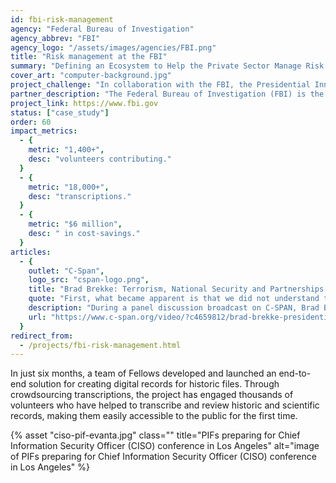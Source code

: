 ```yaml
---
id: fbi-risk-management
agency: "Federal Bureau of Investigation"
agency_abbrev: "FBI"
agency_logo: "/assets/images/agencies/FBI.png"
title: "Risk management at the FBI"
summary: "Defining an Ecosystem to Help the Private Sector Manage Risk and Mitigate Threats"
cover_art: "computer-background.jpg"
project_challenge: "In collaboration with the FBI, the Presidential Innovation Fellows focused on the challenge of defining an ecosystem to help the private sector manage risk and mitigate threats, as part of the overall strategy to protect the US economy"
partner_description: "The Federal Bureau of Investigation (FBI) is the domestic intelligence and security service of the United States and its principal federal law enforcement agency"
project_link: https://www.fbi.gov
status: ["case_study"]
order: 60
impact_metrics:
  - {
    metric: "1,400+",
    desc: "volunteers contributing."
  }
  - {
    metric: "18,000+",
    desc: "transcriptions."
  }
  - {
    metric: "$6 million",
    desc: " in cost-savings."
  }
articles:
  - {
    outlet: "C-Span",
    logo_src: "cspan-logo.png",
    title: "Brad Brekke: Terrorism, National Security and Partnerships Panel Discussion, October 20, 2016",
    quote: "First, what became apparent is that we did not understand the private sector well. For us to engage beyond transactional events, we need to know each other better. The second principle is finding mutual benefit. As the Presidential Innovation Fellows put it, ‘Measure value, not investigations.’... what is the value proposition for engagement with the private sector. Which then, now that you’ve identified how you work together, you move from information sharing to collaboration. And by collaboration it means, the third principle, you have to co-create the solution, which is a shift culturally. We like the control, we like to dictate what happens, but we’re looking at how do we do that with the private sector. How do we co-create their solution, and quite frankly it actually works better the iterations we've tried.",
    description: "During a panel discussion broadcast on C-SPAN, Brad Brekke, Director, Office of Private Sector from the FBI, talks about key principles the Presidential Innovation Fellows developed as part of the initiative they are driving forward.",
    url: "https://www.c-span.org/video/?c4659812/brad-brekke-presidential-innovation-fellows"
  }
redirect_from:
  - /projects/fbi-risk-management.html
---
```


In just six months, a team of Fellows developed and launched an end-to-end solution for creating digital records for historic files. Through crowdsourcing transcriptions, the project has engaged thousands of volunteers who have helped to transcribe and review historic and scientific records, making them easily accessible to the public for the first time.

{% asset "ciso-pif-evanta.jpg" class="" title="PIFs preparing for Chief Information Security Officer (CISO) conference in Los Angeles" alt="image of PIFs preparing for Chief Information Security Officer (CISO) conference in Los Angeles" %}
